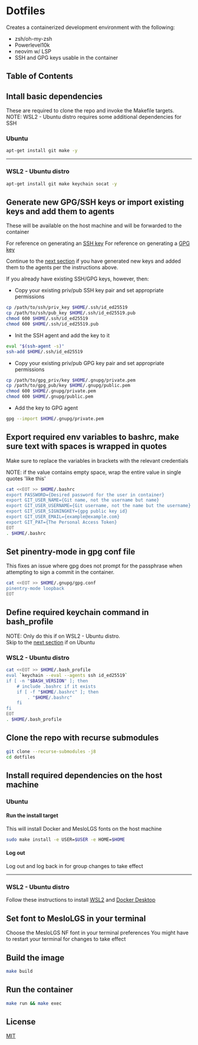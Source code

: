 # Dotfiles

Creates a containerized development environment with the following:

- zsh/oh-my-zsh
- Powerlevel10k
- neovim w/ LSP
- SSH and GPG keys usable in the container

## Table of Contents


## Intall basic dependencies

These are required to clone the repo and invoke the Makefile targets. <br>
NOTE: WSL2 - Ubuntu distro requires some additional dependencies for SSH

### Ubuntu

```bash
apt-get install git make -y
```

---

### WSL2 - Ubuntu distro

```bash
apt-get install git make keychain socat -y
```


## Generate new GPG/SSH keys or import existing keys and add them to agents

These will be available on the host machine and will be forwarded to the container

For reference on generating an [SSH key](https://docs.github.com/en/authentication/connecting-to-github-with-ssh/generating-a-new-ssh-key-and-adding-it-to-the-ssh-agent)
For reference on generating a [GPG key](https://docs.github.com/en/authentication/managing-commit-signature-verification/generating-a-new-gpg-key)

Continue to the 
[next section](#export-required-env-variables-to-bashrc,-make-sure-text-with-spaces-is-wrapped-in-quotes) 
if you have generated new keys and added them to the agents per the instructions above.

If you already have existing SSH/GPG keys, however, then:

- Copy your existing priv/pub SSH key pair and set appropriate permissions

```bash
cp /path/to/ssh/priv_key $HOME/.ssh/id_ed25519
cp /path/to/ssh/pub_key $HOME/.ssh/id_ed25519.pub
chmod 600 $HOME/.ssh/id_ed25519
chmod 600 $HOME/.ssh/id_ed25519.pub
```

- Init the SSH agent and add the key to it

```bash
eval "$(ssh-agent -s)"
ssh-add $HOME/.ssh/id_ed25519
```

- Copy your existing priv/pub GPG key pair and set appropriate permissions
```bash
cp /path/to/gpg_priv/key $HOME/.gnupg/private.pem
cp /path/to/gpg_pub/key $HOME/.gnupg/public.pem
chmod 600 $HOME/.gnupg/private.pem
chmod 600 $HOME/.gnupg/public.pem
```

- Add the key to GPG agent
```bash
gpg --import $HOME/.gnupg/private.pem
```

## Export required env variables to bashrc, make sure text with spaces is wrapped in quotes

Make sure to replace the variables in brackets with the relevant credentials


NOTE: if the value contains empty space, wrap the entire value in single quotes 'like this'
```bash
cat <<EOT >> $HOME/.bashrc
export PASSWORD={Desired password for the user in container}
export GIT_USER_NAME={Git name, not the username but name}
export GIT_USER_USERNAME={Git username, not the name but the username}
export GIT_USER_SIGNINGKEY={gpg public key id}
export GIT_USER_EMAIL={example@example.com}
export GIT_PAT={The Personal Access Token}
EOT
. $HOME/.bashrc
```

## Set pinentry-mode in gpg conf file

This fixes an issue where gpg does not prompt for the passphrase
when attempting to sign a commit in the container.

```bash
cat <<EOT >> $HOME/.gnupg/gpg.conf
pinentry-mode loopback
EOT
```

## Define required keychain command in bash_profile

NOTE: Only do this if on WSL2 - Ubuntu distro. <br>
Skip to the [next section](#clone-the-repo-with-recurse-submodules) if on Ubuntu

### WSL2 - Ubuntu distro

```bash
cat <<EOT >> $HOME/.bash_profile
eval `keychain --eval --agents ssh id_ed25519`
if [ -n "$BASH_VERSION" ]; then
    # include .bashrc if it exists
    if [ -f "$HOME/.bashrc" ]; then
        . "$HOME/.bashrc"
    fi
fi
EOT
. $HOME/.bash_profile
```

## Clone the repo with recurse submodules

```bash
git clone --recurse-submodules -j8 
cd dotfiles
```

## Install required dependencies on the host machine

### Ubuntu

#### Run the install target

This will install Docker and MesloLGS fonts on the host machine

```bash
sudo make install -e USER=$USER -e HOME=$HOME
```

#### Log out

Log out and log back in for group changes to take effect

---

### WSL2 - Ubuntu distro

Follow these instructions to install 
[WSL2](https://docs.microsoft.com/en-us/windows/wsl/install)
and [Docker Desktop](https://docs.docker.com/desktop/windows/install/)


## Set font to MesloLGS in your terminal

Choose the MesloLGS NF font in your terminal preferences
You might have to restart your terminal for changes to take effect

## Build the image

```bash
make build
```

## Run the container

```bash
make run && make exec
```


## License
[MIT](https://choosealicense.com/licenses/mit/)
